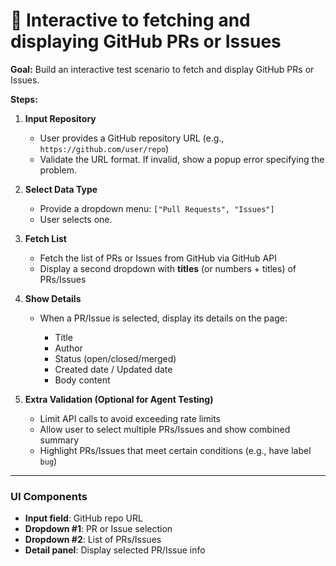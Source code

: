 # 🔹 Interactive to fetching and displaying GitHub PRs or Issues

**Goal:** Build an interactive test scenario to fetch and display GitHub PRs or Issues.

**Steps:**

1. **Input Repository**

   * User provides a GitHub repository URL (e.g., `https://github.com/user/repo`)
   * Validate the URL format. If invalid, show a popup error specifying the problem.

2. **Select Data Type**

   * Provide a dropdown menu: `["Pull Requests", "Issues"]`
   * User selects one.

3. **Fetch List**

   * Fetch the list of PRs or Issues from GitHub via GitHub API
   * Display a second dropdown with **titles** (or numbers + titles) of PRs/Issues

4. **Show Details**

   * When a PR/Issue is selected, display its details on the page:

     * Title
     * Author
     * Status (open/closed/merged)
     * Created date / Updated date
     * Body content

5. **Extra Validation (Optional for Agent Testing)**

   * Limit API calls to avoid exceeding rate limits
   * Allow user to select multiple PRs/Issues and show combined summary
   * Highlight PRs/Issues that meet certain conditions (e.g., have label `bug`)

---

### **UI Components**

* **Input field**: GitHub repo URL
* **Dropdown #1**: PR or Issue selection
* **Dropdown #2**: List of PRs/Issues
* **Detail panel**: Display selected PR/Issue info

